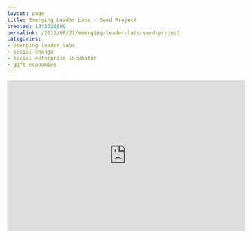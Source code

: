 ```yaml
---
layout: page
title: Emerging Leader Labs - Seed Project
created: 1345528800
permalink: /2012/08/21/emerging-leader-labs-seed-project
categories:
- emerging leader labs
- social change
- social enterprise incubator
- gift economies
---
```

<iframe width="553" height="350" src="https://www.youtube.com/embed/v3aGoFw04HY" frameborder="0" allowfullscreen></iframe>

